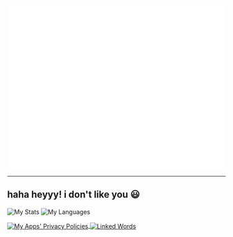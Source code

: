 <img align="center" src="https://raw.githubusercontent.com/AwaisKing/AwaisKing/main/images/my_info.svg" />

---
haha heyyy! i don't like you 😃
---
<img align="center" alt="My Stats" title="My Stats" src="https://github-readme-stats.vercel.app/api?username=AwaisKing&show_icons=true&include_all_commits=true&hide=contribs,prs&theme=react"></img>
<img align="center" alt="My Languages" title="My Languages" src="https://github-readme-stats.vercel.app/api/top-langs/?username=AwaisKing&langs_count=6&layout=compact&theme=react"></img>

<a href="https://github.com/AwaisKing/Linked-Words">
    <img align="center" alt="My Apps' Privacy Policies" title="My Apps' Privacy Policies" src="https://github-readme-stats.vercel.app/api/pin/?username=AwaisKing&repo=PPs&show_owner=false&theme=react" />
</a>
<a href="https://github.com/AwaisKing/Linked-Words">
    <img align="center" alt="Linked Words" title="Linked Words" src="https://github-readme-stats.vercel.app/api/pin/?username=AwaisKing&repo=Linked-Words&show_owner=false&theme=react" />
</a>
